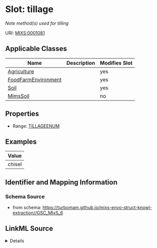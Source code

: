 # Slot: tillage


_Note method(s) used for tilling_



URI: [MIXS:0001081](https://w3id.org/mixs/0001081)



<!-- no inheritance hierarchy -->




## Applicable Classes

| Name | Description | Modifies Slot |
| --- | --- | --- |
[Agriculture](Agriculture.md) |  |  yes  |
[FoodFarmEnvironment](FoodFarmEnvironment.md) |  |  yes  |
[Soil](Soil.md) |  |  yes  |
[MimsSoil](MimsSoil.md) |  |  no  |







## Properties

* Range: [TILLAGEENUM](TILLAGEENUM.md)






## Examples

| Value |
| --- |
| chisel |

## Identifier and Mapping Information







### Schema Source


* from schema: https://turbomam.github.io/mixs-envo-struct-knowl-extraction//GSC_MIxS_6




## LinkML Source

<details>
```yaml
name: tillage
description: Note method(s) used for tilling
title: history/tillage
notes:
- history
examples:
- value: chisel
from_schema: https://turbomam.github.io/mixs-envo-struct-knowl-extraction//GSC_MIxS_6
rank: 1000
slot_uri: MIXS:0001081
alias: tillage
domain_of:
- Agriculture
- FoodFarmEnvironment
- Soil
range: TILLAGE_ENUM

```
</details>